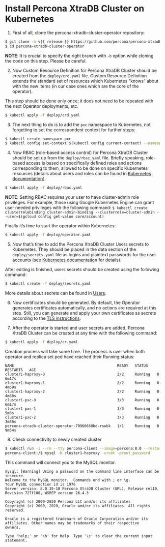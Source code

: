 # Install Percona XtraDB Cluster on Kubernetes


1. First of all, clone the percona-xtradb-cluster-operator repository:

```bash
$ git clone -b v{{ release }} https://github.com/percona/percona-xtradb-cluster-operator
$ cd percona-xtradb-cluster-operator
```

**NOTE**: It is crucial to specify the right branch with `-b`
option while cloning the code on this step. Please be careful.


2. Now Custom Resource Definition for Percona XtraDB Cluster should be created
from the `deploy/crd.yaml` file. Custom Resource Definition extends the
standard set of resources which Kubernetes “knows” about with the new
items (in our case ones which are the core of the operator).

This step should be done only once; it does not need to be repeated
with the next Operator deployments, etc.

```bash
$ kubectl apply -f deploy/crd.yaml
```


3. The next thing to do is to add the `pxc` namespace to Kubernetes,
not forgetting to set the correspondent context for further steps:

```bash
$ kubectl create namespace pxc
$ kubectl config set-context $(kubectl config current-context) --namespace=pxc
```


4. Now RBAC (role-based access control) for Percona XtraDB Cluster should be set
up from the `deploy/rbac.yaml` file. Briefly speaking, role-based access is
based on specifically defined roles and actions corresponding to
them, allowed to be done on specific Kubernetes resources (details
about users and roles can be found in [Kubernetes
documentation](https://kubernetes.io/docs/reference/access-authn-authz/rbac/#default-roles-and-role-bindings)).

```bash
$ kubectl apply -f deploy/rbac.yaml
```

**NOTE**: Setting RBAC requires your user to have cluster-admin role
privileges. For example, those using Google Kubernetes Engine can
grant user needed privileges with the following command:
`$ kubectl create clusterrolebinding cluster-admin-binding --clusterrole=cluster-admin --user=$(gcloud config get-value core/account)`

Finally it’s time to start the operator within Kubernetes:

```bash
$ kubectl apply -f deploy/operator.yaml
```


5. Now that’s time to add the Percona XtraDB Cluster Users secrets to
Kubernetes. They should be placed in the data section of the
`deploy/secrets.yaml` file as logins and plaintext passwords for the user
accounts (see [Kubernetes documentation](https://kubernetes.io/docs/concepts/configuration/secret/)
for details).

After editing is finished, users secrets should be created using the
following command:

```bash
$ kubectl create -f deploy/secrets.yaml
```

More details about secrets can be found in [Users](users.md#users).


6. Now certificates should be generated. By default, the Operator generates
certificates automatically, and no actions are required at this step. Still,
you can generate and apply your own certificates as secrets according
to the [TLS instructions](TLS.md#tls).


7. After the operator is started and user secrets are added, Percona
XtraDB Cluster can be created at any time with the following command:

```bash
$ kubectl apply -f deploy/cr.yaml
```

Creation process will take some time. The process is over when both
operator and replica set pod have reached their Running status:

```text
NAME                                               READY   STATUS    RESTARTS   AGE
cluster1-haproxy-0                                 2/2     Running   0          6m17s
cluster1-haproxy-1                                 2/2     Running   0          4m59s
cluster1-haproxy-2                                 2/2     Running   0          4m36s
cluster1-pxc-0                                     3/3     Running   0          6m17s
cluster1-pxc-1                                     3/3     Running   0          5m3s
cluster1-pxc-2                                     3/3     Running   0          3m56s
percona-xtradb-cluster-operator-79966668bd-rswbk   1/1     Running   0          9m54s
```


8. Check connectivity to newly created cluster

```bash
$ kubectl run -i --rm --tty percona-client --image=percona:8.0 --restart=Never -- bash -il
percona-client:/$ mysql -h cluster1-haproxy -uroot -proot_password
```

This command will connect you to the MySQL monitor.

```text
mysql: [Warning] Using a password on the command line interface can be insecure.
Welcome to the MySQL monitor.  Commands end with ; or \g.
Your MySQL connection id is 1976
Server version: 8.0.19-10 Percona XtraDB Cluster (GPL), Release rel10, Revision 727f180, WSREP version 26.4.3

Copyright (c) 2009-2020 Percona LLC and/or its affiliates
Copyright (c) 2000, 2020, Oracle and/or its affiliates. All rights reserved.

Oracle is a registered trademark of Oracle Corporation and/or its
affiliates. Other names may be trademarks of their respective
owners.

Type 'help;' or '\h' for help. Type '\c' to clear the current input statement.
```
